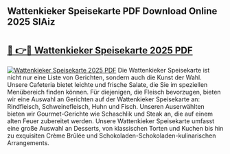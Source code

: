 ## Wattenkieker Speisekarte PDF Download Online 2025 SIAiz

# <h2><a href="http://gc5wml.nevu.top/?p=Wattenkieker+Speisekarte">🔗 👉🔴 Wattenkieker Speisekarte 2025 PDF</a></h2>

[![Wattenkieker Speisekarte 2025 PDF](https://i.imgur.com/dBaPXMq.png)](http://gc5wml.nevu.top/?p=Wattenkieker+Speisekarte)
Die Wattenkieker Speisekarte ist nicht nur eine Liste von Gerichten, sondern auch die Kunst der Wahl. Unsere Cafeteria bietet leichte und frische Salate, die Sie im speziellen Menübereich finden können. Für diejenigen, die Fleisch bevorzugen, bieten wir eine Auswahl an Gerichten auf der Wattenkieker Speisekarte an: Rindfleisch, Schweinefleisch, Huhn und Fisch. Unseren Auserwählten bieten wir Gourmet-Gerichte wie Schaschlik und Steak an, die auf einem alten Feuer zubereitet werden. Unsere Wattenkieker Speisekarte umfasst eine große Auswahl an Desserts, von klassischen Torten und Kuchen bis hin zu exquisiten Crème Brûlée und Schokoladen-Schokoladen-kulinarischen Arrangements.
